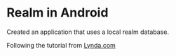 # Realm in Android

Created an application that uses a local realm database.

Following the tutorial from [Lynda.com](https://www.lynda.com/)
